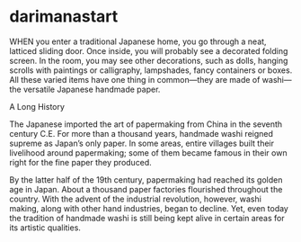 # darimanastart
WHEN you enter a traditional Japanese home, you go through a neat, latticed sliding door. Once inside, you will probably see a decorated folding screen. In the room, you may see other decorations, such as dolls, hanging scrolls with paintings or calligraphy, lampshades, fancy containers or boxes. All these varied items have one thing in common​—they are made of washi—​the versatile Japanese handmade paper.

A Long History

The Japanese imported the art of papermaking from China in the seventh century C.E. For more than a thousand years, handmade washi reigned supreme as Japan’s only paper. In some areas, entire villages built their livelihood around papermaking; some of them became famous in their own right for the fine paper they produced.

By the latter half of the 19th century, papermaking had reached its golden age in Japan. About a thousand paper factories flourished throughout the country. With the advent of the industrial revolution, however, washi making, along with other hand industries, began to decline. Yet, even today the tradition of handmade washi is still being kept alive in certain areas for its artistic qualities.
